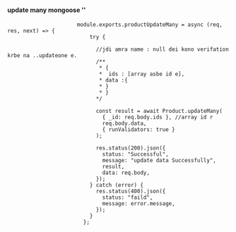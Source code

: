 #### update many mongoose ''

                          module.exports.productUpdateMany = async (req, res, next) => {
                              try {

                                //jdi amra name : null dei kono verifation krbe na ..updateone e.
                                /**
                                 * {
                                 *  ids : [array asbe id e],
                                 * data :{
                                 * }
                                 * }
                                */

                                const result = await Product.updateMany(
                                  { _id: req.body.ids }, //array id r
                                  req.body.data,
                                  { runValidators: true }
                                );

                                res.status(200).json({
                                  status: "Successful",
                                  message: "update data Successfully",
                                  result,
                                  data: req.body,
                                });
                              } catch (error) {
                                res.status(400).json({
                                  status: "faild",
                                  message: error.message,
                                });
                              }
                            };

